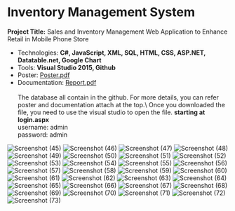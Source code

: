 # Inventory Management System
**Project Title:** Sales and Inventory Management Web Application to Enhance Retail in Mobile Phone Store
- Technologies: **C#, JavaScript, XML, SQL, HTML, CSS, ASP.NET, Datatable.net, Google Chart**
- Tools: **Visual Studio 2015, Github**
- Poster: [Poster.pdf](https://github.com/eryanyao/InventoryManagement_FYP/files/6643300/Poster.pdf)
- Documentation: [Report.pdf](https://github.com/eryanyao/InventoryManagement_FYP/files/6643307/Report.pdf)
<br><br>
The database all contain in the github. For more details, you can refer poster and documentation attach at the top.\\
Once you downloaded the file, you need to use the visual studio to open the file.
**starting at login.aspx**\
username: admin\
password: admin

![Screenshot (45)](https://user-images.githubusercontent.com/74011230/121796303-80792000-cc4a-11eb-8f82-55be97d8d9a1.png)
![Screenshot (46)](https://user-images.githubusercontent.com/74011230/121796232-3728d080-cc4a-11eb-88de-d3ead66bd0f5.png)
![Screenshot (47)](https://user-images.githubusercontent.com/74011230/121796235-3db74800-cc4a-11eb-8a4e-9fc3647e78b5.png)
![Screenshot (48)](https://user-images.githubusercontent.com/74011230/121796236-40b23880-cc4a-11eb-814e-7c0b036990b7.png)
![Screenshot (49)](https://user-images.githubusercontent.com/74011230/121796238-41e36580-cc4a-11eb-805e-d949994daa78.png)
![Screenshot (50)](https://user-images.githubusercontent.com/74011230/121796240-43149280-cc4a-11eb-88b2-62a572d40f51.png)
![Screenshot (51)](https://user-images.githubusercontent.com/74011230/121796243-4445bf80-cc4a-11eb-8a8d-d6aaa4605b92.png)
![Screenshot (52)](https://user-images.githubusercontent.com/74011230/121796244-4576ec80-cc4a-11eb-89bb-cb11e0d0a129.png)
![Screenshot (53)](https://user-images.githubusercontent.com/74011230/121796245-460f8300-cc4a-11eb-9a5e-54c8e2594a3c.png)
![Screenshot (54)](https://user-images.githubusercontent.com/74011230/121796247-4740b000-cc4a-11eb-8cf3-8eb067dd3bd5.png)
![Screenshot (55)](https://user-images.githubusercontent.com/74011230/121796250-4871dd00-cc4a-11eb-9a80-c4d7434b867a.png)
![Screenshot (56)](https://user-images.githubusercontent.com/74011230/121796251-49a30a00-cc4a-11eb-9833-3be8775c21e2.png)
![Screenshot (57)](https://user-images.githubusercontent.com/74011230/121796254-4ad43700-cc4a-11eb-90fc-36556cb2a287.png)
![Screenshot (58)](https://user-images.githubusercontent.com/74011230/121796256-4c056400-cc4a-11eb-9c0a-991e4ccaf3c4.png)
![Screenshot (59)](https://user-images.githubusercontent.com/74011230/121796258-4dcf2780-cc4a-11eb-94b2-41bf28cc1a64.png)
![Screenshot (60)](https://user-images.githubusercontent.com/74011230/121796259-4f005480-cc4a-11eb-92b2-cb58ae481402.png)
![Screenshot (61)](https://user-images.githubusercontent.com/74011230/121796263-5162ae80-cc4a-11eb-832f-ce84e9978a6c.png)
![Screenshot (62)](https://user-images.githubusercontent.com/74011230/121796264-532c7200-cc4a-11eb-8843-32094852b967.png)
![Screenshot (63)](https://user-images.githubusercontent.com/74011230/121796266-54f63580-cc4a-11eb-9b41-017c1dd5395c.png)
![Screenshot (64)](https://user-images.githubusercontent.com/74011230/121796267-57588f80-cc4a-11eb-906b-3bfb41d83051.png)
![Screenshot (65)](https://user-images.githubusercontent.com/74011230/121796269-5889bc80-cc4a-11eb-8e1c-7561b737847d.png)
![Screenshot (66)](https://user-images.githubusercontent.com/74011230/121796271-5a538000-cc4a-11eb-97b4-2e66af7763fd.png)
![Screenshot (67)](https://user-images.githubusercontent.com/74011230/121796273-5b84ad00-cc4a-11eb-99ae-b81497f96c6f.png)
![Screenshot (68)](https://user-images.githubusercontent.com/74011230/121796275-5cb5da00-cc4a-11eb-989e-bca579750569.png)
![Screenshot (69)](https://user-images.githubusercontent.com/74011230/121796277-5e7f9d80-cc4a-11eb-981a-a8c95ad29a57.png)
![Screenshot (70)](https://user-images.githubusercontent.com/74011230/121796279-60496100-cc4a-11eb-8c00-a8e776ef79cf.png)
![Screenshot (71)](https://user-images.githubusercontent.com/74011230/121796280-617a8e00-cc4a-11eb-9626-2b1ce4d42c5d.png)
![Screenshot (72)](https://user-images.githubusercontent.com/74011230/121796283-63445180-cc4a-11eb-8e17-644eb2c54965.png)
![Screenshot (73)](https://user-images.githubusercontent.com/74011230/121796284-63dce800-cc4a-11eb-85f6-03dee740bde0.png)

